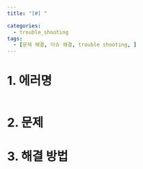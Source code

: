```yaml
---
title: "[#] "

categories:
  - trouble_shooting
tags:
  - [문제 해결, 이슈 해결, trouble shooting, ]
---
```


# 1. 에러명
```bash

```

# 2. 문제


# 3. 해결 방법
